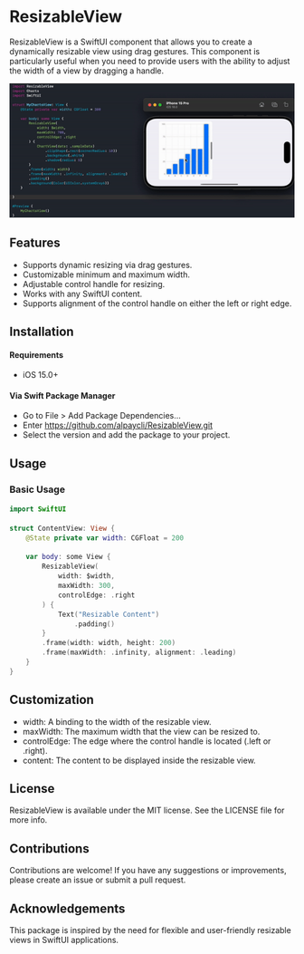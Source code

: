 # ResizableView

ResizableView is a SwiftUI component that allows you to create a dynamically resizable view using drag gestures. This component is particularly useful when you need to provide users with the ability to adjust the width of a view by dragging a handle.

![](https://github.com/alpaycli/ResizableView/blob/main/PreviewGIF.gif)

## Features

- Supports dynamic resizing via drag gestures.
- Customizable minimum and maximum width.
- Adjustable control handle for resizing.
- Works with any SwiftUI content.
- Supports alignment of the control handle on either the left or right edge.

## Installation

#### Requirements

- iOS 15.0+

#### Via Swift Package Manager

- Go to File > Add Package Dependencies...
- Enter https://github.com/alpaycli/ResizableView.git
- Select the version and add the package to your project.

## Usage

### Basic Usage
```Swift
import SwiftUI

struct ContentView: View {
    @State private var width: CGFloat = 200
    
    var body: some View {
        ResizableView(
            width: $width,
            maxWidth: 300,
            controlEdge: .right
        ) {
            Text("Resizable Content")
                .padding()
        }
        .frame(width: width, height: 200)
        .frame(maxWidth: .infinity, alignment: .leading)
    }
}
```

## Customization
- width: A binding to the width of the resizable view.
- maxWidth: The maximum width that the view can be resized to.
- controlEdge: The edge where the control handle is located (.left or .right).
- content: The content to be displayed inside the resizable view.

## License

ResizableView is available under the MIT license. See the LICENSE file for more info.

## Contributions

Contributions are welcome! If you have any suggestions or improvements, please create an issue or submit a pull request.

## Acknowledgements

This package is inspired by the need for flexible and user-friendly resizable views in SwiftUI applications.
